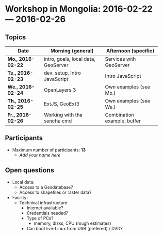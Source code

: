 # Workshop in Mongolia: 2016-02-22 &mdash; 2016-02-26

## Topics

| **Date**            | **Morning (general)**               | **Afternoon (specific)**    |
|---------------------|-------------------------------------|-----------------------------|
| **Mo., 2016-02-22** | intro, goals, local data, GeoServer | Services with GeoServer     |
| **Tu., 2016-02-23** | dev. setup, Intro JavaScript        | Intro JavaScript            |
| **We., 2016-02-24** | OpenLayers 3                        | Own examples (see Mo.)      |
| **Th., 2016-02-25** | ExtJS, GeoExt3                      | Own examples (see We.)      |
| **Fr., 2016-02-26** | Working with the sencha cmd         | Combination example, buffer |

## Participants

* Maximum number of participants: **13**
  * *Add your name here*

## Open questions

* Local data:
  * Access to a Geodatabase?
  * Access to shapefiles or raster data?
* Facility:
  * Technical infrastructure
    * Internet available?
    * Credentials needed?
    * Type of PCs?
      * memory, disks, CPU (rough estimates)
    * Can boot live-Linux from USB (prefered) / DVD?
